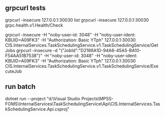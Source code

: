 ﻿## grpcurl tests
grpcurl -insecure 127.0.0.1:30030 list
grpcurl -insecure 127.0.0.1:30030 grpc.health.v1.Health/Check

grpcurl -insecure -H "noby-user-id: 3048" -H "noby-user-ident: KBUID=A09FK3" -H "Authorization: Basic YTph" 127.0.0.1:30030 CIS.InternalServices.TaskSchedulingService.v1.TaskSchedulingService/GetJobs
grpcurl -insecure -d "{\"JobId\":\"D2166A1D-94A6-45A5-BA10-F54AA51B7538\"}" -H "noby-user-id: 3048" -H "noby-user-ident: KBUID=A09FK3" -H "Authorization: Basic YTph" 127.0.0.1:30030 CIS.InternalServices.TaskSchedulingService.v1.TaskSchedulingService/ExecuteJob

## run batch
dotnet run --project "d:\Visual Studio Projects\MPSS-FOMS\InternalServices\TaskSchedulingService\Api\CIS.InternalServices.TaskSchedulingService.Api.csproj"